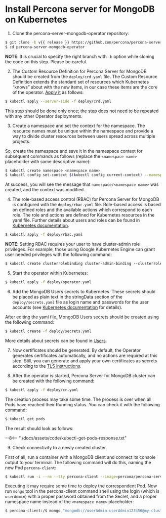 # Install Percona server for MongoDB on Kubernetes

1. Clone the percona-server-mongodb-operator repository:

```bash
$ git clone -b v{{ release }} https://github.com/percona/percona-server-mongodb-operator
$ cd percona-server-mongodb-operator
```

**NOTE**: It is crucial to specify the right branch with `-b`
option while cloning the code on this step. Please be careful.

2. The Custom Resource Definition for Percona Server for MongoDB should be
created from the `deploy/crd.yaml` file. The Custom Resource Definition
extends the standard set of resources which Kubernetes “knows” about with the
new items, in our case these items are the core of the operator. [Apply it](https://kubernetes.io/docs/reference/using-api/server-side-apply/) as follows:

```bash
$ kubectl apply --server-side -f deploy/crd.yaml
```

This step should be done only once; the step does not need to be repeated
with any other Operator deployments.

3. Create a namespace and set the context for the namespace. The resource names
must be unique within the namespace and provide a way to divide cluster
resources between users spread across multiple projects.

So, create the namespace and save it in the namespace context for subsequent
commands as follows (replace the `<namespace name>` placeholder with some
descriptive name):

```bash
$ kubectl create namespace <namespace name>
$ kubectl config set-context $(kubectl config current-context) --namespace=<namespace name>
```

At success, you will see the message that `namespace/<namespace name>` was
created, and the context was modified.

4. The role-based access control (RBAC) for Percona Server for MongoDB is
configured with the `deploy/rbac.yaml` file. Role-based access is based on
defined roles and the available actions which correspond to each role. The
role and actions are defined for Kubernetes resources in the yaml file.
Further details about users and roles can be found in [Kubernetes documentation](https://kubernetes.io/docs/reference/access-authn-authz/rbac/#default-roles-and-role-bindings).

```bash
$ kubectl apply -f deploy/rbac.yaml
```

**NOTE**: Setting RBAC requires your user to have cluster-admin role
privileges. For example, those using Google Kubernetes Engine can
grant user needed privileges with the following command:

```default
$ kubectl create clusterrolebinding cluster-admin-binding --clusterrole=cluster-admin --user=$(gcloud config get-value core/account)
```

5. Start the operator within Kubernetes:

```bash
$ kubectl apply -f deploy/operator.yaml
```

6. Add the MongoDB Users secrets to Kubernetes. These secrets
should be placed as plain text in the stringData section of the
`deploy/secrets.yaml` file as login name and
passwords for the user accounts (see [Kubernetes
documentation](https://kubernetes.io/docs/concepts/configuration/secret/)
for details).

After editing the yaml file, MongoDB Users secrets should be created
using the following command:

```bash
$ kubectl create -f deploy/secrets.yaml
```

More details about secrets can be found in [Users](users.md#users).

7. Now certificates should be generated. By default, the Operator generates
certificates automatically, and no actions are required at this step. Still,
you can generate and apply your own certificates as secrets according
to the [TLS instructions](TLS.md#tls).

8. After the operator is started, Percona Server for MongoDB cluster can
be created with the following command:

```bash
$ kubectl apply -f deploy/cr.yaml
```

The creation process may take some time. The process is over when all Pods
have reached their Running status. You can check it with the following command:

```bash
$ kubectl get pods
```

The result should look as follows:

--8<-- "./docs/assets/code/kubectl-get-pods-response.txt"

9. Check connectivity to a newly created cluster.

First of all, run a container with a MongoDB client and connect its console
output to your terminal. The following command will do this, naming the new
Pod `percona-client`:

```bash
$ kubectl run -i --rm --tty percona-client --image=percona/percona-server-mongodb:{{ mongodb44recommended }} --restart=Never -- bash -il
```

Executing it may require some time to deploy the correspondent Pod. Now run
`mongo` tool in the percona-client command shell using the login (which is
`userAdmin`) with a proper password obtained from the Secret, and a proper
namespace name instead of the `<namespace name>` placeholder:

```bash
$ percona-client:/$ mongo "mongodb://userAdmin:userAdmin123456@my-cluster-name-mongos.<namespace name>.svc.cluster.local/admin?ssl=false"
```
